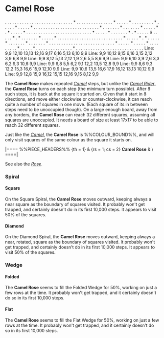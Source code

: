 # Camel Rose

<div class = "movement">
. . . . . . . . . . . . . . . . . . .
. . . . . . . . . * . . . . . . . . .
. . . . . . * . . . . . * . . . . . .
. . . * . . . . . * . . . . . * . . .
. . . . . . . . . . . . . . . . . . .
. . . . . * . . . . . . . * . . . . .
. . * . . . . . * . * . . . . . * . .
. . . . . . . . . . . . . . . . . . .
. . . . . . * . . . . . * . . . . . .
. * . * . . . . . S . . . . . * . * .
. . . . . . * . . . . . * . . . . . .
. . . . . . . . . . . . . . . . . . .
. . * . . . . . * . * . . . . . * . .
. . . . . * . . . . . . . * . . . . .
. . . . . . . . . . . . . . . . . . .
. . . * . . . . . * . . . . . * . . .
. . . . . . * . . . . . * . . . . . .
. . . . . . . . . * . . . . . . . . .
. . . . . . . . . . . . . . . . . . .
Line: 9,9 12,10 13,13 12,16  9,17  6,16  5,13  6,10  9,9 
Line: 9,9 10,12  9,15  6,16  3,15  2,12  3,9   6,8   9,9 
Line: 9,9  8,12  5,13  2,12  1,9   2,6   5,5   8,6   9,9 
Line: 9,9  6,10  3,9   2,6   3,3   6,2   9,3  10,6   9,9 
Line: 9,9  6,8   5,5   6,2   9,1  12,2  13,5  12,8   9,9 
Line: 9,9  8,6   9,3  12,2  15,3  16,6  15,9  12,10  9,9 
Line: 9,9 10,6  13,5  16,6  17,9  16,12 13,13 10,12  9,9 
Line: 9,9 12,8  15,9  16,12 15,15 12,16  9,15  8,12  9,9
</div>

The **Camel Rose** makes repeated [*Camel*](camel.html) steps, but unlike the 
[*Camel Rider*](camel_rider.html), the **Camel Rose** turns on each step
(the minimum turn possible). After 8 such steps, it is back at
the square it started on. Given that it start in 8 directions,
and move either clockwise or counter-clockwise, it can reach
quite a number of squares in one move. (Each square of its in between
steps need to be unoccupied though). On a large enough board, away from 
any borders, the **Camel Rose** can reach 32 different squares, assuming
all squares are unoccupied. It needs a board of size at least 17x17
to be able to reach 32 different squares.

Just like the [*Camel*](camel.html), the
**Camel Rose** is %%COLOUR_BOUND%%, and will only visit squares of the
same colour as the square it starts on.

|====
%%PIECE_HEADERS%%
  {th = 1}
& {rs = 1; cs = 2}
            **Camel Rose**
&           \\
====|
      
See also the [*Rose*](rose.html).

### Spiral

#### Square

On the Square Spiral, the **Camel Rose** moves outward, keeping always a 
near square as the boundary of squares visited. It probably won't
get trapped, and certainly doesn't do in its first 10,000 steps.
It appears to visit 50% of the squares.

#### Diamond

On the Diamond Spiral, the **Camel Rose** moves outward, keeping always a 
near, rotated, square as the boundary of squares visited. It probably won't
get trapped, and certainly doesn't do in its first 10,000 steps.
It appears to visit 50% of the squares.

### Wedge

#### Folded

The **Camel Rose** seems to fill the Folded Wedge for 50%, working on just
a few rows at the time. It probably won't get trapped, and it certainly
doesn't do so in its first 10,000 steps.

#### Flat

The **Camel Rose** seems to fill the Flat Wedge for 50%, working on just
a few rows at the time. It probably won't get trapped, and it certainly
doesn't do so in its first 10,000 steps.

